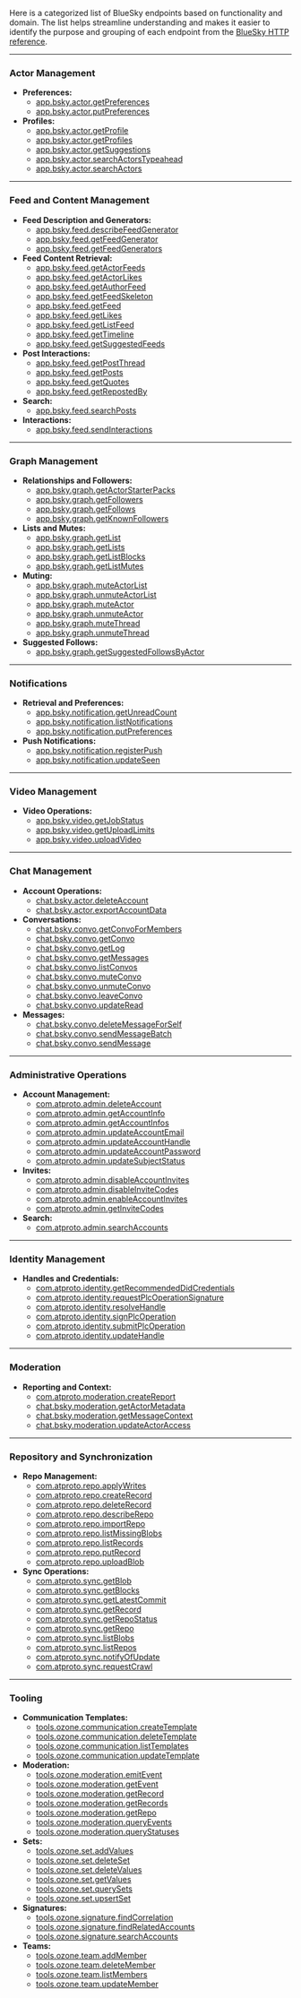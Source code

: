 Here is a categorized list of BlueSky endpoints based on functionality and domain.
The list helps streamline understanding and makes it easier to identify the purpose and grouping of each endpoint from the [BlueSky HTTP reference](https://docs.bsky.app/docs/category/http-reference).

---

### **Actor Management**
- **Preferences:**
  - [app.bsky.actor.getPreferences](https://docs.bsky.app/docs/api/app.bsky.actor.getPreferences)
  - [app.bsky.actor.putPreferences](https://docs.bsky.app/docs/api/app.bsky.actor.putPreferences)
- **Profiles:**
  - [app.bsky.actor.getProfile](https://docs.bsky.app/docs/api/app.bsky.actor.getProfile)
  - [app.bsky.actor.getProfiles](https://docs.bsky.app/docs/api/app.bsky.actor.getProfiles)
  - [app.bsky.actor.getSuggestions](https://docs.bsky.app/docs/api/app.bsky.actor.getSuggestions)
  - [app.bsky.actor.searchActorsTypeahead](https://docs.bsky.app/docs/api/app.bsky.actor.searchActorsTypeahead)
  - [app.bsky.actor.searchActors](https://docs.bsky.app/docs/api/app.bsky.actor.searchActors)

---

### **Feed and Content Management**
- **Feed Description and Generators:**
  - [app.bsky.feed.describeFeedGenerator](https://docs.bsky.app/docs/api/app.bsky.feed.describeFeedGenerator)
  - [app.bsky.feed.getFeedGenerator](https://docs.bsky.app/docs/api/app.bsky.feed.getFeedGenerator)
  - [app.bsky.feed.getFeedGenerators](https://docs.bsky.app/docs/api/app.bsky.feed.getFeedGenerators)
- **Feed Content Retrieval:**
  - [app.bsky.feed.getActorFeeds](https://docs.bsky.app/docs/api/app.bsky.feed.getActorFeeds)
  - [app.bsky.feed.getActorLikes](https://docs.bsky.app/docs/api/app.bsky.feed.getActorLikes)
  - [app.bsky.feed.getAuthorFeed](https://docs.bsky.app/docs/api/app.bsky.feed.getAuthorFeed)
  - [app.bsky.feed.getFeedSkeleton](https://docs.bsky.app/docs/api/app.bsky.feed.getFeedSkeleton)
  - [app.bsky.feed.getFeed](https://docs.bsky.app/docs/api/app.bsky.feed.getFeed)
  - [app.bsky.feed.getLikes](https://docs.bsky.app/docs/api/app.bsky.feed.getLikes)
  - [app.bsky.feed.getListFeed](https://docs.bsky.app/docs/api/app.bsky.feed.getListFeed)
  - [app.bsky.feed.getTimeline](https://docs.bsky.app/docs/api/app.bsky.feed.getTimeline)
  - [app.bsky.feed.getSuggestedFeeds](https://docs.bsky.app/docs/api/app.bsky.feed.getSuggestedFeeds)
- **Post Interactions:**
  - [app.bsky.feed.getPostThread](https://docs.bsky.app/docs/api/app.bsky.feed.getPostThread)
  - [app.bsky.feed.getPosts](https://docs.bsky.app/docs/api/app.bsky.feed.getPosts)
  - [app.bsky.feed.getQuotes](https://docs.bsky.app/docs/api/app.bsky.feed.getQuotes)
  - [app.bsky.feed.getRepostedBy](https://docs.bsky.app/docs/api/app.bsky.feed.getRepostedBy)
- **Search:**
  - [app.bsky.feed.searchPosts](https://docs.bsky.app/docs/api/app.bsky.feed.searchPosts)
- **Interactions:**
  - [app.bsky.feed.sendInteractions](https://docs.bsky.app/docs/api/app.bsky.feed.sendInteractions)

---

### **Graph Management**
- **Relationships and Followers:**
  - [app.bsky.graph.getActorStarterPacks](https://docs.bsky.app/docs/api/app.bsky.graph.getActorStarterPacks)
  - [app.bsky.graph.getFollowers](https://docs.bsky.app/docs/api/app.bsky.graph.getFollowers)
  - [app.bsky.graph.getFollows](https://docs.bsky.app/docs/api/app.bsky.graph.getFollows)
  - [app.bsky.graph.getKnownFollowers](https://docs.bsky.app/docs/api/app.bsky.graph.getKnownFollowers)
- **Lists and Mutes:**
  - [app.bsky.graph.getList](https://docs.bsky.app/docs/api/app.bsky.graph.getList)
  - [app.bsky.graph.getLists](https://docs.bsky.app/docs/api/app.bsky.graph.getLists)
  - [app.bsky.graph.getListBlocks](https://docs.bsky.app/docs/api/app.bsky.graph.getListBlocks)
  - [app.bsky.graph.getListMutes](https://docs.bsky.app/docs/api/app.bsky.graph.getListMutes)
- **Muting:**
  - [app.bsky.graph.muteActorList](https://docs.bsky.app/docs/api/app.bsky.graph.muteActorList)
  - [app.bsky.graph.unmuteActorList](https://docs.bsky.app/docs/api/app.bsky.graph.unmuteActorList)
  - [app.bsky.graph.muteActor](https://docs.bsky.app/docs/api/app.bsky.graph.muteActor)
  - [app.bsky.graph.unmuteActor](https://docs.bsky.app/docs/api/app.bsky.graph.unmuteActor)
  - [app.bsky.graph.muteThread](https://docs.bsky.app/docs/api/app.bsky.graph.muteThread)
  - [app.bsky.graph.unmuteThread](https://docs.bsky.app/docs/api/app.bsky.graph.unmuteThread)
- **Suggested Follows:**
  - [app.bsky.graph.getSuggestedFollowsByActor](https://docs.bsky.app/docs/api/app.bsky.graph.getSuggestedFollowsByActor)

---

### **Notifications**
- **Retrieval and Preferences:**
  - [app.bsky.notification.getUnreadCount](https://docs.bsky.app/docs/api/app.bsky.notification.getUnreadCount)
  - [app.bsky.notification.listNotifications](https://docs.bsky.app/docs/api/app.bsky.notification.listNotifications)
  - [app.bsky.notification.putPreferences](https://docs.bsky.app/docs/api/app.bsky.notification.putPreferences)
- **Push Notifications:**
  - [app.bsky.notification.registerPush](https://docs.bsky.app/docs/api/app.bsky.notification.registerPush)
  - [app.bsky.notification.updateSeen](https://docs.bsky.app/docs/api/app.bsky.notification.updateSeen)

---

### **Video Management**
- **Video Operations:**
  - [app.bsky.video.getJobStatus](https://docs.bsky.app/docs/api/app.bsky.video.getJobStatus)
  - [app.bsky.video.getUploadLimits](https://docs.bsky.app/docs/api/app.bsky.video.getUploadLimits)
  - [app.bsky.video.uploadVideo](https://docs.bsky.app/docs/api/app.bsky.video.uploadVideo)

---

### **Chat Management**
- **Account Operations:**
  - [chat.bsky.actor.deleteAccount](https://docs.bsky.app/docs/api/chat.bsky.actor.deleteAccount)
  - [chat.bsky.actor.exportAccountData](https://docs.bsky.app/docs/api/chat.bsky.actor.exportAccountData)
- **Conversations:**
  - [chat.bsky.convo.getConvoForMembers](https://docs.bsky.app/docs/api/chat.bsky.convo.getConvoForMembers)
  - [chat.bsky.convo.getConvo](https://docs.bsky.app/docs/api/chat.bsky.convo.getConvo)
  - [chat.bsky.convo.getLog](https://docs.bsky.app/docs/api/chat.bsky.convo.getLog)
  - [chat.bsky.convo.getMessages](https://docs.bsky.app/docs/api/chat.bsky.convo.getMessages)
  - [chat.bsky.convo.listConvos](https://docs.bsky.app/docs/api/chat.bsky.convo.listConvos)
  - [chat.bsky.convo.muteConvo](https://docs.bsky.app/docs/api/chat.bsky.convo.muteConvo)
  - [chat.bsky.convo.unmuteConvo](https://docs.bsky.app/docs/api/chat.bsky.convo.unmuteConvo)
  - [chat.bsky.convo.leaveConvo](https://docs.bsky.app/docs/api/chat.bsky.convo.leaveConvo)
  - [chat.bsky.convo.updateRead](https://docs.bsky.app/docs/api/chat.bsky.convo.updateRead)
- **Messages:**
  - [chat.bsky.convo.deleteMessageForSelf](https://docs.bsky.app/docs/api/chat.bsky.convo.deleteMessageForSelf)
  - [chat.bsky.convo.sendMessageBatch](https://docs.bsky.app/docs/api/chat.bsky.convo.sendMessageBatch)
  - [chat.bsky.convo.sendMessage](https://docs.bsky.app/docs/api/chat.bsky.convo.sendMessage)

---

### **Administrative Operations**
- **Account Management:**
  - [com.atproto.admin.deleteAccount](https://docs.bsky.app/docs/api/com.atproto.admin.deleteAccount)
  - [com.atproto.admin.getAccountInfo](https://docs.bsky.app/docs/api/com.atproto.admin.getAccountInfo)
  - [com.atproto.admin.getAccountInfos](https://docs.bsky.app/docs/api/com.atproto.admin.getAccountInfos)
  - [com.atproto.admin.updateAccountEmail](https://docs.bsky.app/docs/api/com.atproto.admin.updateAccountEmail)
  - [com.atproto.admin.updateAccountHandle](https://docs.bsky.app/docs/api/com.atproto.admin.updateAccountHandle)
  - [com.atproto.admin.updateAccountPassword](https://docs.bsky.app/docs/api/com.atproto.admin.updateAccountPassword)
  - [com.atproto.admin.updateSubjectStatus](https://docs.bsky.app/docs/api/com.atproto.admin.updateSubjectStatus)
- **Invites:**
  - [com.atproto.admin.disableAccountInvites](https://docs.bsky.app/docs/api/com.atproto.admin.disableAccountInvites)
  - [com.atproto.admin.disableInviteCodes](https://docs.bsky.app/docs/api/com.atproto.admin.disableInviteCodes)
  - [com.atproto.admin.enableAccountInvites](https://docs.bsky.app/docs/api/com.atproto.admin.enableAccountInvites)
  - [com.atproto.admin.getInviteCodes](https://docs.bsky.app/docs/api/com.atproto.admin.getInviteCodes)
- **Search:**
  - [com.atproto.admin.searchAccounts](https://docs.bsky.app/docs/api/com.atproto.admin.searchAccounts)

---

### **Identity Management**
- **Handles and Credentials:**
  - [com.atproto.identity.getRecommendedDidCredentials](https://docs.bsky.app/docs/api/com.atproto.identity.getRecommendedDidCredentials)
  - [com.atproto.identity.requestPlcOperationSignature](https://docs.bsky.app/docs/api/com.atproto.identity.requestPlcOperationSignature)
  - [com.atproto.identity.resolveHandle](https://docs.bsky.app/docs/api/com.atproto.identity.resolveHandle)
  - [com.atproto.identity.signPlcOperation](https://docs.bsky.app/docs/api/com.atproto.identity.signPlcOperation)
  - [com.atproto.identity.submitPlcOperation](https://docs.bsky.app/docs/api/com.atproto.identity.submitPlcOperation)
  - [com.atproto.identity.updateHandle](https://docs.bsky.app/docs/api/com.atproto.identity.updateHandle)

---

### **Moderation**
- **Reporting and Context:**
  - [com.atproto.moderation.createReport](https://docs.bsky.app/docs/api/com.atproto.moderation.createReport)
  - [chat.bsky.moderation.getActorMetadata](https://docs.bsky.app/docs/api/chat.bsky.moderation.getActorMetadata)
  - [chat.bsky.moderation.getMessageContext](https://docs.bsky.app/docs/api/chat.bsky.moderation.getMessageContext)
  - [chat.bsky.moderation.updateActorAccess](https://docs.bsky.app/docs/api/chat.bsky.moderation.updateActorAccess)

---

### **Repository and Synchronization**
- **Repo Management:**
  - [com.atproto.repo.applyWrites](https://docs.bsky.app/docs/api/com.atproto.repo.applyWrites)
  - [com.atproto.repo.createRecord](https://docs.bsky.app/docs/api/com.atproto.repo.createRecord)
  - [com.atproto.repo.deleteRecord](https://docs.bsky.app/docs/api/com.atproto.repo.deleteRecord)
  - [com.atproto.repo.describeRepo](https://docs.bsky.app/docs/api/com.atproto.repo.describeRepo)
  - [com.atproto.repo.importRepo](https://docs.bsky.app/docs/api/com.atproto.repo.importRepo)
  - [com.atproto.repo.listMissingBlobs](https://docs.bsky.app/docs/api/com.atproto.repo.listMissingBlobs)
  - [com.atproto.repo.listRecords](https://docs.bsky.app/docs/api/com.atproto.repo.listRecords)
  - [com.atproto.repo.putRecord](https://docs.bsky.app/docs/api/com.atproto.repo.putRecord)
  - [com.atproto.repo.uploadBlob](https://docs.bsky.app/docs/api/com.atproto.repo.uploadBlob)
- **Sync Operations:**
  - [com.atproto.sync.getBlob](https://docs.bsky.app/docs/api/com.atproto.sync.getBlob)
  - [com.atproto.sync.getBlocks](https://docs.bsky.app/docs/api/com.atproto.sync.getBlocks)
  - [com.atproto.sync.getLatestCommit](https://docs.bsky.app/docs/api/com.atproto.sync.getLatestCommit)
  - [com.atproto.sync.getRecord](https://docs.bsky.app/docs/api/com.atproto.sync.getRecord)
  - [com.atproto.sync.getRepoStatus](https://docs.bsky.app/docs/api/com.atproto.sync.getRepoStatus)
  - [com.atproto.sync.getRepo](https://docs.bsky.app/docs/api/com.atproto.sync.getRepo)
  - [com.atproto.sync.listBlobs](https://docs.bsky.app/docs/api/com.atproto.sync.listBlobs)
  - [com.atproto.sync.listRepos](https://docs.bsky.app/docs/api/com.atproto.sync.listRepos)
  - [com.atproto.sync.notifyOfUpdate](https://docs.bsky.app/docs/api/com.atproto.sync.notifyOfUpdate)
  - [com.atproto.sync.requestCrawl](https://docs.bsky.app/docs/api/com.atproto.sync.requestCrawl)

---

### **Tooling**
- **Communication Templates:**
  - [tools.ozone.communication.createTemplate](https://docs.bsky.app/docs/api/tools.ozone.communication.createTemplate)
  - [tools.ozone.communication.deleteTemplate](https://docs.bsky.app/docs/api/tools.ozone.communication.deleteTemplate)
  - [tools.ozone.communication.listTemplates](https://docs.bsky.app/docs/api/tools.ozone.communication.listTemplates)
  - [tools.ozone.communication.updateTemplate](https://docs.bsky.app/docs/api/tools.ozone.communication.updateTemplate)
- **Moderation:**
  - [tools.ozone.moderation.emitEvent](https://docs.bsky.app/docs/api/tools.ozone.moderation.emitEvent)
  - [tools.ozone.moderation.getEvent](https://docs.bsky.app/docs/api/tools.ozone.moderation.getEvent)
  - [tools.ozone.moderation.getRecord](https://docs.bsky.app/docs/api/tools.ozone.moderation.getRecord)
  - [tools.ozone.moderation.getRecords](https://docs.bsky.app/docs/api/tools.ozone.moderation.getRecords)
  - [tools.ozone.moderation.getRepo](https://docs.bsky.app/docs/api/tools.ozone.moderation.getRepo)
  - [tools.ozone.moderation.queryEvents](https://docs.bsky.app/docs/api/tools.ozone.moderation.queryEvents)
  - [tools.ozone.moderation.queryStatuses](https://docs.bsky.app/docs/api/tools.ozone.moderation.queryStatuses)
- **Sets:**
  - [tools.ozone.set.addValues](https://docs.bsky.app/docs/api/tools.ozone.set.addValues)
  - [tools.ozone.set.deleteSet](https://docs.bsky.app/docs/api/tools.ozone.set.deleteSet)
  - [tools.ozone.set.deleteValues](https://docs.bsky.app/docs/api/tools.ozone.set.deleteValues)
  - [tools.ozone.set.getValues](https://docs.bsky.app/docs/api/tools.ozone.set.getValues)
  - [tools.ozone.set.querySets](https://docs.bsky.app/docs/api/tools.ozone.set.querySets)
  - [tools.ozone.set.upsertSet](https://docs.bsky.app/docs/api/tools.ozone.set.upsertSet)
- **Signatures:**
  - [tools.ozone.signature.findCorrelation](https://docs.bsky.app/docs/api/tools.ozone.signature.findCorrelation)
  - [tools.ozone.signature.findRelatedAccounts](https://docs.bsky.app/docs/api/tools.ozone.signature.findRelatedAccounts)
  - [tools.ozone.signature.searchAccounts](https://docs.bsky.app/docs/api/tools.ozone.signature.searchAccounts)
- **Teams:**
  - [tools.ozone.team.addMember](https://docs.bsky.app/docs/api/tools.ozone.team.addMember)
  - [tools.ozone.team.deleteMember](https://docs.bsky.app/docs/api/tools.ozone.team.deleteMember)
  - [tools.ozone.team.listMembers](https://docs.bsky.app/docs/api/tools.ozone.team.listMembers)
  - [tools.ozone.team.updateMember](https://docs.bsky.app/docs/api/tools.ozone.team.updateMember)
